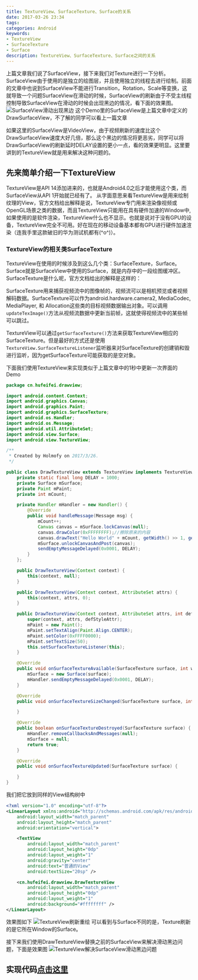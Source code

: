 ```yaml
---
title: TextureView、SurfaceTexture、Surface的关系
date: 2017-03-26 23:34
tags:
categories: Android
keywords:
- TextureView
- SurfaceTexture
- Surface
description: TextureView、SurfaceTexture、Surface之间的关系
---
```

上篇文章我们说了SurfaceView，接下来我们对Texture进行一下分析。
SurfaceView由于使用的是独立的绘图层，并且使用独立的线程去进行绘制。前面的文章中也说到SurfaceView不能进行Transition，Rotation，Scale等变换，这就导致一个问题SurfaceView在滑动的时候，SurfaceView的刷新由于不受主线程控制导致SurfaceView在滑动的时候会出现黑边的情况，看下面的效果图。
![SurfaceView滑动出现黑边](http://img-blog.csdn.net/20170326232946909?watermark/2/text/aHR0cDovL2Jsb2cuY3Nkbi5uZXQvSG9sbW9meQ==/font/5a6L5L2T/fontsize/400/fill/I0JBQkFCMA==/dissolve/70/gravity/SouthEast)
这个Demo里的SurfaceView是上篇文章中定义的DrawSurfaceView，不了解的同学可以看上一篇文章

如果这里的SurfaceView是VideoView，由于视频刷新的速度比这个DrawSurfaceView速度大好几倍，那么这个黑边的情况将更恶劣，同学可以将DrawSurfaceView的刷新延时DELAY设置的更小一点，看的效果更明显。这里要讲到的TextureView就是用来解决这种问题的。

## 先来简单介绍一下TextureView
TextureView是API 14添加进来的，也就是Android4.0之后才能使用这个类，而SurfaceView从API 1开始就已经有了。
从字面意思来看TextureView是用来绘制纹理的View，官方文档给出解释是说，TextureView专门用来渲染像视频或OpenGL场景之类的数据，而且TextureView只能用在具有硬件加速的Window中,如果使用的是软件渲染，TextureView什么也不显示。也就是说对于没有GPU的设备，TextureView完全不可用。好在现在的移动设备基本都有GPU进行硬件加速渲染（连我手里这款破旧的华为测试机都有(^o^)）。

### TextureView的相关类SurfaceTexture
TextureView在使用的时候涉及到这么几个类：SurfaceTexture，Surface。
Surface就是SurfaceView中使用的Surface，就是内存中的一段绘图缓冲区。
SurfaceTexture是什么呢，官方文档给出的解释是这样的：

SurfaceTexture用来捕获视频流中的图像帧的，视频流可以是相机预览或者视频解码数据。SurfaceTexture可以作为android.hardware.camera2, MediaCodec, MediaPlayer, 和 Allocation这些类的目标视频数据输出对象。可以调用``updateTexImage()``方法从视频流数据中更新当前帧，这就使得视频流中的某些帧可以跳过。

TextureView可以通过``getSurfaceTexture()``方法来获取TextureView相应的SurfaceTexture。但是最好的方式还是使用``TextureView.SurfaceTextureListener``监听器来对SurfaceTexture的创建销和毁进行监听，因为getSurfaceTexture可能获取的是空对象。

下面我们使用TextureView来实现类似于上篇文章中的1秒中更新一次界面的Demo
```java
package cn.hufeifei.drawview;

import android.content.Context;
import android.graphics.Canvas;
import android.graphics.Paint;
import android.graphics.SurfaceTexture;
import android.os.Handler;
import android.os.Message;
import android.util.AttributeSet;
import android.view.Surface;
import android.view.TextureView;

/**
 * Created by Holmofy on 2017/3/26.
 */

public class DrawTextureView extends TextureView implements TextureView.SurfaceTextureListener {
    private static final long DELAY = 1000;
    private Surface mSurface;
    private Paint mPaint;
    private int mCount;

    private Handler mHandler = new Handler() {
        @Override
        public void handleMessage(Message msg) {
            mCount++;
            Canvas canvas = mSurface.lockCanvas(null);
            canvas.drawColor(0xFFFFFFFF);//擦除原来的内容
            canvas.drawText("Hello World" + mCount, getWidth() >> 1, getHeight() >> 1, mPaint);
            mSurface.unlockCanvasAndPost(canvas);
            sendEmptyMessageDelayed(0x0001, DELAY);
        }
    };

    public DrawTextureView(Context context) {
        this(context, null);
    }

    public DrawTextureView(Context context, AttributeSet attrs) {
        this(context, attrs, 0);
    }

    public DrawTextureView(Context context, AttributeSet attrs, int defStyleAttr) {
        super(context, attrs, defStyleAttr);
        mPaint = new Paint();
        mPaint.setTextAlign(Paint.Align.CENTER);
        mPaint.setColor(0xFFFF0000);
        mPaint.setTextSize(50);
        this.setSurfaceTextureListener(this);
    }

    @Override
    public void onSurfaceTextureAvailable(SurfaceTexture surface, int width, int height) {
        mSurface = new Surface(surface);
        mHandler.sendEmptyMessageDelayed(0x0001, DELAY);
    }

    @Override
    public void onSurfaceTextureSizeChanged(SurfaceTexture surface, int width, int height) {

    }

    @Override
    public boolean onSurfaceTextureDestroyed(SurfaceTexture surface) {
        mHandler.removeCallbacksAndMessages(null);
        mSurface = null;
        return true;
    }

    @Override
    public void onSurfaceTextureUpdated(SurfaceTexture surface) {

    }
}
```
我们把它放到同样的View结构树中
```xml
<?xml version="1.0" encoding="utf-8"?>
<LinearLayout xmlns:android="http://schemas.android.com/apk/res/android"
    android:layout_width="match_parent"
    android:layout_height="match_parent"
    android:orientation="vertical">

    <TextView
        android:layout_width="match_parent"
        android:layout_height="0dp"
        android:layout_weight="1"
        android:gravity="center"
        android:text="普通的View"
        android:textSize="20sp" />

    <cn.hufeifei.drawview.DrawTextureView
        android:layout_width="match_parent"
        android:layout_height="0dp"
        android:layout_weight="1"
        android:background="#ffffffff" />
</LinearLayout>
```
效果图如下
![TextureView刷新重绘](http://img-blog.csdn.net/20170326233106020?watermark/2/text/aHR0cDovL2Jsb2cuY3Nkbi5uZXQvSG9sbW9meQ==/font/5a6L5L2T/fontsize/400/fill/I0JBQkFCMA==/dissolve/70/gravity/SouthEast)
可以看到与Surface不同的是，Texture刷新的是它所在Window的Surface。

接下来我们使用DrawTextureView替换之前的SurfaceView来解决滑动黑边问题，下面是效果图
![TextureView解决SurfaceView滑动黑边问题](http://img-blog.csdn.net/20170326233147442?watermark/2/text/aHR0cDovL2Jsb2cuY3Nkbi5uZXQvSG9sbW9meQ==/font/5a6L5L2T/fontsize/400/fill/I0JBQkFCMA==/dissolve/70/gravity/SouthEast)


## 实现代码[点击这里](http://download.csdn.net/detail/holmofy/9794709)